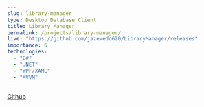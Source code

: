 ```yaml
---
slug: library-manager
type: Desktop Database Client
title: Library Manager
permalink: /projects/library-manager/
live: "https://github.com/jazevedo620/LibraryManager/releases"
importance: 6
technologies:
  - "C#"
  - ".NET"
  - "WPF/XAML"
  - "MVVM"
---
```


[Github](https://github.com/jazevedo620/LibraryManager) 
